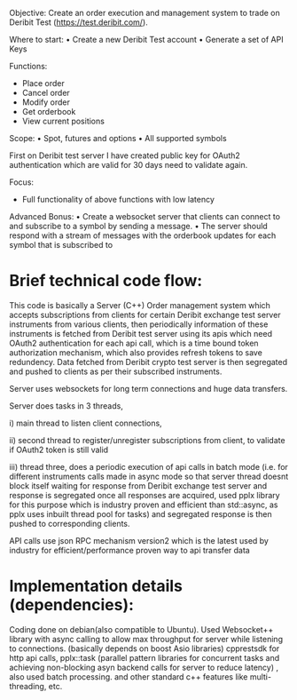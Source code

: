 Objective: Create an order execution and management system to trade on
Deribit Test (https://test.deribit.com/).

Where to start:
•⁠ ⁠Create a new Deribit Test
account
•⁠ ⁠Generate a set of API Keys

Functions:
- Place order
- Cancel order
- Modify order
- Get orderbook
- View current positions

Scope:
•⁠ ⁠Spot, futures and options
•⁠ ⁠All supported symbols

First on Deribit test server I have created public key for OAuth2 authentication which are valid for 30 days need to validate again.

Focus:
- Full functionality of above functions with low latency

Advanced Bonus:
•⁠ ⁠Create a websocket server that clients can connect to and subscribe to a symbol by sending a message.
•⁠ ⁠The server should respond with a stream of messages with the orderbook updates for each symbol that is
subscribed to

Brief technical code flow:
==========================
This code is basically a Server (C++) Order management system which accepts subscriptions from clients for certain Deribit exchange test server instruments from various clients, then periodically information of these instruments is fetched from Deribit test server using its apis which need OAuth2 authentication for each api call, which is a time bound token authorization mechanism, which also provides refresh tokens to save redundency. Data fetched from Deribit crypto test server is then segregated and pushed to clients as per their subscribed instruments. 

Server uses websockets for long term connections and huge data transfers.

Server does tasks in 3 threads, 

 i) main thread to listen client connections,

 ii) second thread to register/unregister subscriptions from client, to validate if OAuth2 token is still valid

iii) thread three, does a periodic execution of api calls in batch mode (i.e. for different instruments calls made in async mode so that server thread doesnt block itself waiting for 
     response from Deribit exchange test server and response is segregated once all responses are acquired, used pplx library for this purpose which is industry proven and efficient 
     than std::async, as pplx uses inbuilt thread pool for tasks) and segregated response is then pushed to corresponding clients.

API calls use json RPC mechanism version2 which is the latest used by industry for efficient/performance proven way to api transfer data

Implementation details (dependencies):
======================================
Coding done on debian(also compatible to Ubuntu).
Used Websocket++ library with async calling to allow max throughput for server while listening to connections. (basically depends on boost Asio libraries)
cpprestsdk for http api calls, pplx::task (parallel pattern libraries for concurrent tasks and achieving non-blocking asyn backend calls for server to reduce latency) , also used batch processing. 
and other standard c++ features like multi-threading, etc.
